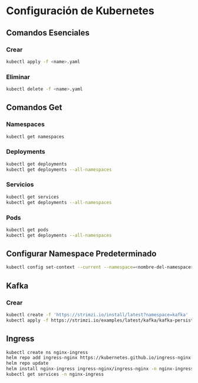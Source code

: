 # Configuración de Kubernetes

## Comandos Esenciales

### Crear

```bash
kubectl apply -f <name>.yaml
```

### Eliminar

```bash
kubectl delete -f <name>.yaml
```

## Comandos Get

### Namespaces

```bash
kubectl get namespaces
```

### Deployments

```bash
kubectl get deployments
kubectl get deployments --all-namespaces
```

### Servicios

```bash
kubectl get services
kubectl get deployments --all-namespaces

```

### Pods

```bash
kubectl get pods
kubectl get deployments --all-namespaces

```

## Configurar Namespace Predeterminado

```bash
kubectl config set-context --current --namespace=<nombre-del-namespace>
```

## Kafka

### Crear

```bash
kubectl create -f 'https://strimzi.io/install/latest?namespace=kafka' -n <nombre_namespace>
kubectl apply -f https://strimzi.io/examples/latest/kafka/kafka-persistent-single.yaml -n <nombre_namespace>
```

## Ingress

```bash
kubectl create ns nginx-ingress
helm repo add ingress-nginx https://kubernetes.github.io/ingress-nginx
helm repo update
helm install nginx-ingress ingress-nginx/ingress-nginx -n nginx-ingress
kubectl get services -n nginx-ingress
```
